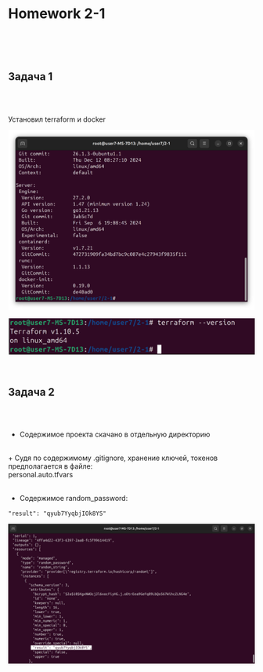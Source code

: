 <h1>Homework 2-1</h1> <br>
<br>
<br>
<h2>Задача 1</h2><br>
<br>

Установил terraform и docker<br>

![docker ver](https://github.com/IvanChet-4/Dev/blob/main/images/Homework%202-1/docker%20ver.png)

![terraform ver](https://github.com/IvanChet-4/Dev/blob/main/images/Homework%202-1/terraform%20ver.png)

<br>
<h2>Задача 2</h2><br>
<br>
 
+ Содержимое проекта скачано в отдельную директорию<br>
<br> 
+ Судя по содержимому .gitignore, хранение ключей, токенов предполагается в файле:<br>
personal.auto.tfvars  <br>
<br>
 
+ Содержимое random_password: <br>

```
"result": "qyub7YyqbjIOk8YS"
```

![Password in result](https://github.com/IvanChet-4/Dev/blob/main/images/Homework%202-1/Password%20in%20result.png)


